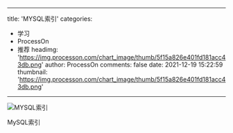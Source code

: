
---
title: 'MYSQL索引'
categories: 
 - 学习
 - ProcessOn
 - 推荐
headimg: 'https://img.processon.com/chart_image/thumb/5f15a826e401fd181acc43db.png'
author: ProcessOn
comments: false
date: 2021-12-19 15:22:59
thumbnail: 'https://img.processon.com/chart_image/thumb/5f15a826e401fd181acc43db.png'
---

<div>   
<img class="thumb" alt="MYSQL索引" src="https://img.processon.com/chart_image/thumb/5f15a826e401fd181acc43db.png" referrerpolicy="no-referrer">
<p>MySQL索引</p>  
</div>
            